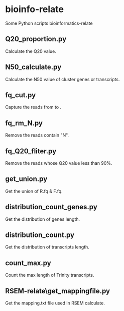 # bioinfo-relate
Some Python scripts bioinformatics-relate

## Q20_proportion.py
Calculate the Q20 value.
## N50_calculate.py
Calculate the N50 value of cluster genes or transcripts.
## fq_cut.py
Capture the reads from <f> to <l>.
## fq_rm_N.py
Remove the reads contain "N".
## fq_Q20_fliter.py
Remove the reads whose Q20 value less than 90%.
## get_union.py
Get the union of R.fq & F.fq.
## distribution_count_genes.py
Get the distribution of genes length.
## distribution_count.py
Get the distribution of transcripts length.
## count_max.py
Count the max length of Trinity transcripts.
## RSEM-relate\get_mappingfile.py
Get the mapping.txt file used in RSEM calculate.
